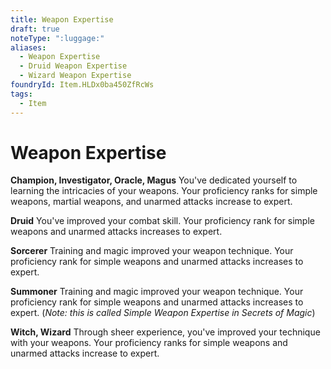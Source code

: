 ```yaml
---
title: Weapon Expertise
draft: true
noteType: ":luggage:"
aliases:
  - Weapon Expertise
  - Druid Weapon Expertise
  - Wizard Weapon Expertise
foundryId: Item.HLDx0ba450ZfRcWs
tags:
  - Item
---
```


# Weapon Expertise

**Champion, Investigator, Oracle, Magus** You've dedicated yourself to learning the intricacies of your weapons. Your proficiency ranks for simple weapons, martial weapons, and unarmed attacks increase to expert.

**Druid** You've improved your combat skill. Your proficiency rank for simple weapons and unarmed attacks increases to expert.

**Sorcerer** Training and magic improved your weapon technique. Your proficiency rank for simple weapons and unarmed attacks increases to expert.

**Summoner** Training and magic improved your weapon technique. Your proficiency rank for simple weapons and unarmed attacks increases to expert. (_Note: this is called Simple Weapon Expertise in Secrets of Magic_)

**Witch, Wizard** Through sheer experience, you've improved your technique with your weapons. Your proficiency ranks for simple weapons and unarmed attacks increase to expert.
